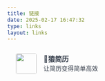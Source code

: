 ```yaml
---
title: 链接
date: 2025-02-17 16:47:32
type: links
layout: links
---
```


<div class="post-body">
   <div id="links">
      <style>
         .links-content{
         margin-top:1rem;
         }
         .link-navigation::after {
         content: " ";
         display: block;
         clear: both;
         }
         .card {
         width: 45%;
         font-size: 1rem;
         padding: 10px 20px;
         border-radius: 4px;
         transition-duration: 0.15s;
         margin-bottom: 1rem;
         display:flex;
         }
         .card:nth-child(odd) {
         float: left;
         }
         .card:nth-child(even) {
         float: right;
         }
         .card:hover {
         transform: scale(1.1);
         box-shadow: 0 2px 6px 0 rgba(0, 0, 0, 0.12), 0 0 6px 0 rgba(0, 0, 0, 0.04);
         }
         .card a {
         border:none;
         }
         .card .ava {
         width: 3rem!important;
         height: 3rem!important;
         margin:0!important;
         margin-right: 1em!important;
         border-radius:4px;
         }
         .card .card-header {
         font-style: italic;
         overflow: hidden;
         width: 100%;
         }
         .card .card-header a {
         font-style: normal;
         color: #343c49;
         font-weight: bold;
         text-decoration: none;
         }
         .card .card-header a:hover {
         color: #343c49;
         text-decoration: none;
         }
         .card .card-header .info {
         font-style:normal;
         color: #343c49;
         font-size:14px;
         min-width: 0;
         overflow: hidden;
         white-space: nowrap;
         }
      </style>
      <div class="links-content">
         <div class="link-navigation">
            <div class="card">
               <img class="ava" src="https://www.apecv.com/static/image/logo.d8748fcd.png" />
               <div class="card-header">
                  <div>
                     <a href="https://www.apecv.com/">🦍猿简历</a>
                  </div>
                  <div class="info">让简历变得简单高效</div>
               </div>
            </div>
         </div>
      </div>
   </div>
</div>
